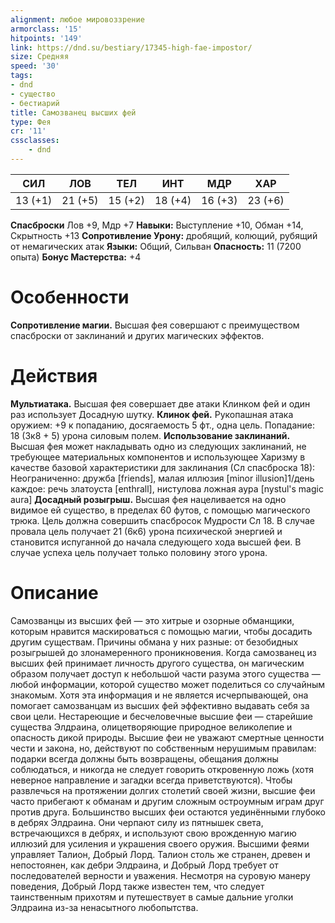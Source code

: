 ```yaml
---
alignment: любое мировоззрение
armorclass: '15'
hitpoints: '149'
link: https://dnd.su/bestiary/17345-high-fae-impostor/
size: Средняя
speed: '30'
tags:
- dnd
- существо
- бестиарий
title: Самозванец высших фей
type: Фея
cr: '11'
cssclasses:
    - dnd
---
```



| СИЛ | ЛОВ | ТЕЛ | ИНТ | МДР | ХАР |
|---|---|---|---|---|---|
| 13 (+1) | 21 (+5) | 15 (+2) | 18 (+4) | 16 (+3) | 23 (+6) |
**Спасброски** Лов +9, Мдр +7
**Навыки:** Выступление +10, Обман +14, Скрытность +13
**Сопротивление Урону:** дробящий, колющий, рубящий от немагических атак
**Языки:** Общий, Сильван
**Опасность:** 11 (7200 опыта)
**Бонус Мастерства:** +4


# Особенности
**Сопротивление магии.** Высшая фея совершают с преимуществом спасброски от заклинаний и других магических эффектов.


# Действия
**Мультиатака.** Высшая фея совершает две атаки Клинком фей и один раз использует Досадную шутку.
**Клинок фей.** Рукопашная атака оружием: +9 к попаданию, досягаемость 5 фт., одна цель. Попадание: 18 (3к8 + 5) урона силовым полем.
**Использование заклинаний.** Высшая фея может накладывать одно из следующих заклинаний, не требующее материальных компонентов и использующее Харизму в качестве базовой характеристики для заклинания (Сл спасброска 18):
Неограниченно: дружба [friends], малая иллюзия [minor illusion]1/день каждое: речь златоуста [enthrall], нистулова ложная аура [nystul's magic aura]
**Досадный розыгрыш.** Высшая фея нацеливается на одно видимое ей существо, в пределах 60 футов, с помощью магического трюка. Цель должна совершить спасбросок Мудрости Сл 18. В случае провала цель получает 21 (6к6) урона психической энергией и становится испуганной до начала следующего хода высшей феи. В случае успеха цель получает только половину этого урона.


# Описание
Самозванцы из высших фей — это хитрые и озорные обманщики, которым нравится маскироваться с помощью магии, чтобы досадить другим существам. Причины обмана у них разные: от безобидных розыгрышей до злонамеренного проникновения. Когда самозванец из высших фей принимает личность другого существа, он магическим образом получает доступ к небольшой части разума этого существа — любой информации, которой существо может поделиться со случайным знакомым. Хотя эта информация и не является исчерпывающей, она помогает самозванцам из высших фей эффективно выдавать себя за свои цели.  Нестареющие и бесчеловечные высшие феи — старейшие существа Элдраина, олицетворяющие природное великолепие и опасность дикой природы. Высшие феи не уважают смертные ценности чести и закона, но, действуют по собственным нерушимым правилам: подарки всегда должны быть возвращены, обещания должны соблюдаться, и никогда не следует говорить откровенную ложь (хотя неверное направление и загадки всегда приветствуются). Чтобы развлечься на протяжении долгих столетий своей жизни, высшие феи часто прибегают к обманам и другим сложным остроумным играм друг против друга. Большинство высших феи остаются уединёнными глубоко в дебрях Элдраина. Они черпают силу из пятнышек света, встречающихся в дебрях, и используют свою врожденную магию иллюзий для усиления и украшения своего оружия. Высшими феями управляет Талион, Добрый Лорд. Талион столь же странен, древен и непостоянен, как дебри Элдраина, и Добрый Лорд требует от последователей верности и уважения. Несмотря на суровую манеру поведения, Добрый Лорд также известен тем, что следует таинственным прихотям и путешествует в самые дальние уголки Элдраина из-за ненасытного любопытства.